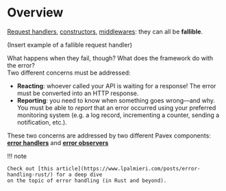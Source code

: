 # Overview

[Request handlers](../routing/request_handlers.md#request-handlers-can-fail), 
[constructors](../dependency_injection/core_concepts/constructors.md), [middlewares](../middleware/index.md#middlewares-can-fail): 
they can all be **fallible**.  

(Insert example of a fallible request handler)

What happens when they fail, though? What does the framework do with the error?  
Two different concerns must be addressed:

- **Reacting**: whoever called your API is waiting for a response! The error must be converted into an HTTP response.
- **Reporting**: you need to know when something goes wrong—and why.  
  You must be able to _report_ that an error occurred using your preferred monitoring system (e.g. 
  a log record, incrementing a counter, sending a notification, etc.).

These two concerns are addressed by two different Pavex components: [**error handlers**](error_handlers.md) 
and [**error observers**](error_observers.md)

!!! note

    Check out [this article](https://www.lpalmieri.com/posts/error-handling-rust/) for a deep dive 
    on the topic of error handling (in Rust and beyond).
